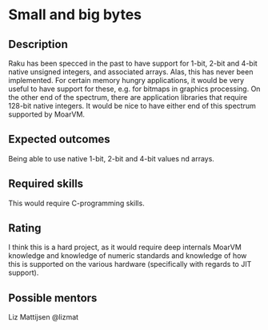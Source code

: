 Small and big bytes
===================

Description
-----------

Raku has been specced in the past to have support for 1-bit, 2-bit and 4-bit native unsigned integers, and associated arrays.  Alas, this has never been implemented.  For certain memory hungry applications, it would be very useful to have support for these, e.g. for bitmaps in graphics processing.  On the other end of the spectrum, there are application libraries that require 128-bit native integers.  It would be nice to have either end of this spectrum supported by MoarVM.

Expected outcomes
-----------------

Being able to use native 1-bit, 2-bit and 4-bit values nd arrays.


Required skills
---------------

This would require C-programming skills.

Rating
------

I think this is a hard project, as it would require deep internals MoarVM knowledge and knowledge of numeric standards and knowledge of how this is supported on the various hardware (specifically with regards to JIT support).

Possible mentors
----------------

Liz Mattijsen @lizmat
